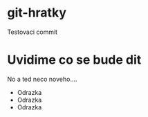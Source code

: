 git-hratky
==========

Testovaci commit

Uvidime co se bude dit
======================

No a ted neco noveho....

  - Odrazka
  - Odrazka
  - Odrazka
